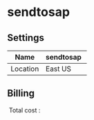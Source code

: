 # sendtosap

## Settings


| Name | sendtosap  |
| --- | --- |
| Location | East US  |

## Billing
 Total cost : 
